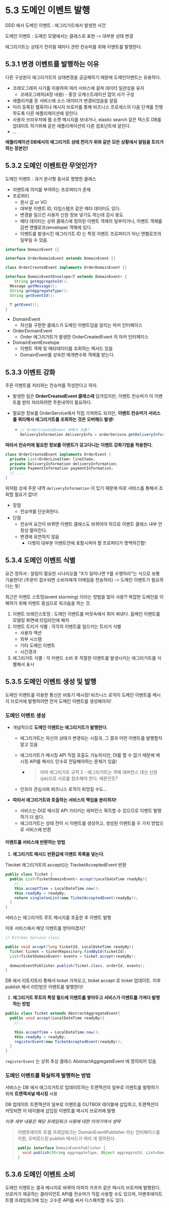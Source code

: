 # 5.3 도메인 이벤트 발행



DDD 에서 도메인 이벤트 : 애그리거트에서 발생한 사건

도메인 이벤트 : 도메인 모델에서는 클래스로 표현 -> 대부분 상태 변경

애그리거트는 상태가 전이될 때마다 관련 컨슈머를 위해 이벤트를 발행한다.



## 5.3.1 변경 이벤트를 발행하는 이유

다른 구성원이 애그리거트의 상태변경을 궁금해하기 때문에 도메인이벤트는 유용하다. 

- 코레오그래피 사가를 이용하여 여러 서비스에 걸쳐 데이터 일관성을 유지
  - 코레오그래피(4장 내용) - 중앙 오케스트레이션 없이 사가 구성
- 레플리카를 둔 서비스에 소스 데이터가 변경되었음을 알림
- 미리 등록된 웹훅이나 메시지 브로커를 통해 비즈니스 프로세스의 다음 단계를 진행하도록 다른 애플리케이션에 알린다.
- 사용자 브라우저에 웹 소켓 메시지를 보내거나, elastic search 같은 텍스트 DB를 업데이트 하기위해 같은 애플리케이션의 다른 컴포넌트에 알린다.
- ...

**애플리케이션 DB에서의 애그리거트 상태 전이가 위와 같은 모든 상황에서 알림을 트리거하는 장본인!**



## 5.3.2 도메인 이벤트란 무엇인가?

도메인 이벤트 : 과거 분사형 동사로 명명한 클래스

- 이벤트에 의미를 부여하는 프로퍼티가 존재
- 프로퍼티
  - 원시 값 or VO 
  - 대부분 이벤트 ID, 타임스탬프 같은 메타 데이터도 있다.
  - 변경을 일으킨 사용자 신원 정보 넣기도 하는데 감사 용도
  - 메타 데이터는 상위 클래스에 정의된 이벤트 객체의 일부이거나, 
    이벤트 객체를 감싼 엔벨로프(envelope) 객체에 있다.
  - 이벤트를 발생시킨 애그리거트 ID 는 특정 이벤트 프로퍼티가 아닌 엔벨로프의 일부일 수 있음.



```java
interface DomainEvent {}

interface OrderDomainEvent extends DomainEvent {}

class OrderCreatedEvent implements OrderDomainEvent {}

interface DomainEventEnvelope<T extends DomainEvent> {
	String getAggregateId();
  Message getMessage();
  String getAggregateType();
  String getEventId();
  
  T getEvent();
}
```

- DomainEvent
  - 자신을 구현한 클래스가 도메인 이벤트임을 알리는 마커 인터페이스
- OrderDomainEvent
  - Order 애그리거트가 발생한 OrderCreatedEvent 의 마커 인터페이스
- DomainEventEnvelope
  - 이벤트 객체 및 메타데이터를 조회하는 메서드 있음
  - DomainEvent를 상속한 매개변수화 객체를 받는다.



## 5.3.3 이벤트 강화

주문 이벤트를 처리하는 컨슈머를 작성한다고 하자. 

- 발생한 일은 **OrderCreatedEvent 클래스에** 담겨있지만, 
  이벤트 컨슈머가 이 이벤트를 받아 처리하려면 주문내역이 필요하다.

- 필요한 정보를 OrderService에서 직접 가져와도 되지만, 
  **이벤트 컨슈머가 서비스를 쿼리해서 애그리거트를 조회하는 것은 오버헤드 발생!**

  - ```java
    // OrderCreatedEvent 내에서 호출?
    DeliveryInformation deliveryInfo = orderSerivce.getDeliveryInfo();
    ```



**따라서 컨슈머에 필요한 정보를 이벤트가 갖고다니는 이벤트 강화기법을 적용한다.**

```java
class OrderCreatedEvent implements OrderEvent {
  private List<OrderLineItem> lineItems;
  private DeliveryInformation deliveryInformation;
  private PaymentInformation paymentInformation;
  // ...
}
```

위처럼 상세 주문 내역 `deliveryInformation` 이 있기 때문에 따로 서비스를 통해서 조회할 필요가 없다!

- 장점
  - 컨슈머를 단순화한다.
- 단점
  - 컨슈머 요건이 바뀌면 이벤트 클래스도 바뀌어야 하므로 이벤트 클래스 내부 안정성 떨어진다.
  - 변경에 유연하지 않음
    - 다행히 대부분 이벤트안에 포함시켜야 할 프로퍼티가 명백하긴함!



## 5.3.4 도메인 이벤트 식별

요건 정의서 : 알림이 필요한 시나리오를 "X가 일어나면 Y를 수행하라"는 식으로 보통 기술한다! (주문이 접수되면 소비자에게 이메일을 전송하라) -> 도메인 이벤트가 필요하다는 뜻!



최근은 이벤트 스토밍(event storming) 이라는 방법을 많이 사용?!
복잡한 도메인을 이해하기 위해 이벤트 중심으로 워크숍을 하는 것.

1. 이벤트 브레인스토밍 : 도메인 이벤트를 머릿속에서 쥐어 짜낸다. 돕메인 이벤트를 모델링 화면에 타임라인에 배치
2. 이벤트 트리거 식별 : 각각의 이벤트를 일으키는 트리거 식별
   - 사용자 액션
   - 외부 시스템
   - 기타 도메인 이벤트
   - 시간경과
3. 애그리거트 식별 : 각 커맨드 소비 후 적절한 이벤트를 발생시키는 애그리거트를 식별해서 표시



## 5.3.5 도메인 이벤트 생성 및 발행

도메인 이벤트를 이용한 통신은 비동기 메시징!
비즈니스 로직이 도메인 이벤트를 메시지 브로커에 발행하려면 먼저 도메인 이벤트를 생성해야지!



### 도메인 이벤트 생성

- 개념적으로 **도메인 이벤트는 애그리거트가 발행한다.**

  - 애그리거트는 자신의 상태가 변경되는 시점과, 그 결과 어떤 이벤트를 발행할지 알고 있음

  - 애그리거트가 메시징 API 직접 호출도 가능하지만, 
    DI를 할 수 없기 때문에 메시징 API를 메서드 인수로 전달해야하는 문제가 있음!

    - > 아마 애그리거트 규칙 2 - 애그리거트는 객체 레퍼런스 대신 신원(pk)으로 서로를 참조해야 한다. 
      > 때문인듯?

  - 인프라 관심사와 비즈니스 로직이 뒤엉킬 수도...

- **따라서 애그리거트와 호출하는 서비스의 책임을 분리하자!**

  - 서비스는 DI로 메시징 API 가리키는 레퍼런스 획득할 수 있으므로 이벤트 발행하기 더 쉽다.
  - 애그리거트는 상태 전이 시 이벤트를 생성하고, 
    생성된 이벤트를 두 가지 방법으로 서비스에 반환

#### 이벤트를 서비스에 반환하는 방법

1. **애그리거트 메서드 반환값에 이벤트 목록을 넣는다.**

Tiecket 애그리거트의 accept()는 TiecketAcceptedEvent 반환

```java
public class Ticket {
  public List<TicketDomainEvent> accept(LocalDateTime readyBy){
    //...
    this.acceptTime = LocalDateTime.now();
    this.readyBy = readyBy;
    return singletonList(new TicketAcceptedEvent(readyBy));
  }
}
```

서비스는 애그리거트 루트 메시지를 호출한 후 이벤트 발행

이후 서비스에서 해당 이벤트를 받아야겠지?



```java
// Kitchen Service class

public void accept(long ticketId, LocalDateTime readyBy){
  Ticket ticket = ticketRepository.findById(ticketId);
  List<TicketDomainEvent> events = ticket.accept(readyBy);
  
  domainEventPublisher.publish(Ticket.class, orderId, events);
}
```

DB 에서 리토지토리 통해서 ticket 가져오고, ticket accept 로 ticket 업데이트.
이후 publish 해서 리턴받은 이벤트를 발행한다!



2. **애그리거트 루트의 특정 필드에 이벤트를 쌓아두고 서비스가 이벤트를 가져다 발행하는 방법** 

```java
public class Ticket extends AbstractAggregateEvent{
  public void accept(LocalDateTime readyBy){
    //...
    
    this.acceptTime = LocalDateTime.now();
    this.readyBy = readyBy;
    registerEvent(new TicketAcceptedEvent(readyBy));
  }
}
```

`registerEvent` 는 상위 추상 클래스 AbstractAggregateEvent 에 정의되어 있음



### 도메인 이벤트를 확실하게 발행하는 방법

서비스는 DB 에서 애그리거트르 업데이트하는 트랜잭션의 일부로 이벤트를 발행하기 위해 **트랜잭셔널 메시징** 사용

DB 업데이트 트랜잭션의 일부로 이벤트를 OUTBOX 테이블에 삽입하고, 트랜잭션이 커밋되면 이 테이블에 삽입된 이벤트를 메시지 브로커에 발행

*이후 세부 내용은 해당 프레임워크 사용에 대한 이야기여서 생략*

>  이벤추에이트 트램 프레임워크는 DomainEventPublisher 라는 인터페이스를 지원, 오버로드된 publish 메서드가 여러 개 정의된다.
>
> ```java
> public interface DomainEventPublisher {
>   void publish(String aggregateType, Object aggregateId, List<DomainEvent> domainEvents)
> }
> ```







## 5.3.6 도메인 이벤트 소비

도메인 이벤트는 결국 메시지로 바뀌어 아파치 카프카 같은 메시지 브로커에 발행된다. 
브로커가 제공하는 클라이언트 API를 컨슈머가 직접 사용할 수도 있으며, 
이벤추에이트 트램 프레임워크에 있는 고수준 API를 써서 디스패치할 수도 있다.







